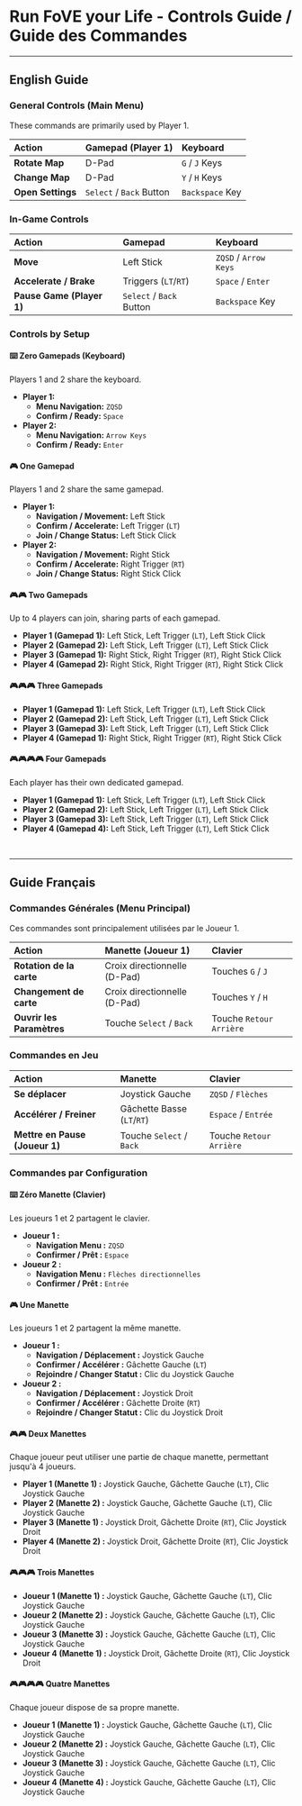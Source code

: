 # Run FoVE your Life - Controls Guide / Guide des Commandes

---

## **English Guide**

### **General Controls (Main Menu)**
These commands are primarily used by Player 1.

| Action | Gamepad (Player 1) | Keyboard |
| :--- | :--- | :--- |
| **Rotate Map** | D-Pad | `G` / `J` Keys |
| **Change Map** | D-Pad | `Y` / `H` Keys |
| **Open Settings** | `Select` / `Back` Button | `Backspace` Key |

### **In-Game Controls**

| Action | Gamepad | Keyboard |
| :--- | :--- | :--- |
| **Move** | Left Stick | `ZQSD` / `Arrow Keys` |
| **Accelerate / Brake** | Triggers (`LT`/`RT`) | `Space` / `Enter` |
| **Pause Game (Player 1)** | `Select` / `Back` Button | `Backspace` Key |

### **Controls by Setup**

#### ⌨️ Zero Gamepads (Keyboard)
Players 1 and 2 share the keyboard.
- **Player 1:**
  - **Menu Navigation:** `ZQSD`
  - **Confirm / Ready:** `Space`
- **Player 2:**
  - **Menu Navigation:** `Arrow Keys`
  - **Confirm / Ready:** `Enter`

#### 🎮 One Gamepad
Players 1 and 2 share the same gamepad.
- **Player 1:**
  - **Navigation / Movement:** Left Stick
  - **Confirm / Accelerate:** Left Trigger (`LT`)
  - **Join / Change Status:** Left Stick Click
- **Player 2:**
  - **Navigation / Movement:** Right Stick
  - **Confirm / Accelerate:** Right Trigger (`RT`)
  - **Join / Change Status:** Right Stick Click

#### 🎮🎮 Two Gamepads
Up to 4 players can join, sharing parts of each gamepad.
- **Player 1 (Gamepad 1):** Left Stick, Left Trigger (`LT`), Left Stick Click
- **Player 2 (Gamepad 2):** Left Stick, Left Trigger (`LT`), Left Stick Click
- **Player 3 (Gamepad 1):** Right Stick, Right Trigger (`RT`), Right Stick Click
- **Player 4 (Gamepad 2):** Right Stick, Right Trigger (`RT`), Right Stick Click

#### 🎮🎮🎮 Three Gamepads
- **Player 1 (Gamepad 1):** Left Stick, Left Trigger (`LT`), Left Stick Click
- **Player 2 (Gamepad 2):** Left Stick, Left Trigger (`LT`), Left Stick Click
- **Player 3 (Gamepad 3):** Left Stick, Left Trigger (`LT`), Left Stick Click
- **Player 4 (Gamepad 1):** Right Stick, Right Trigger (`RT`), Right Stick Click

#### 🎮🎮🎮🎮 Four Gamepads
Each player has their own dedicated gamepad.
- **Player 1 (Gamepad 1):** Left Stick, Left Trigger (`LT`), Left Stick Click
- **Player 2 (Gamepad 2):** Left Stick, Left Trigger (`LT`), Left Stick Click
- **Player 3 (Gamepad 3):** Left Stick, Left Trigger (`LT`), Left Stick Click
- **Player 4 (Gamepad 4):** Left Stick, Left Trigger (`LT`), Left Stick Click

<br>

---

## **Guide Français**

### **Commandes Générales (Menu Principal)**
Ces commandes sont principalement utilisées par le Joueur 1.

| Action | Manette (Joueur 1) | Clavier |
| :--- | :--- | :--- |
| **Rotation de la carte** | Croix directionnelle (D-Pad) | Touches `G` / `J` |
| **Changement de carte** | Croix directionnelle (D-Pad) | Touches `Y` / `H` |
| **Ouvrir les Paramètres** | Touche `Select` / `Back` | Touche `Retour Arrière` |

### **Commandes en Jeu**

| Action | Manette | Clavier |
| :--- | :--- | :--- |
| **Se déplacer** | Joystick Gauche | `ZQSD` / `Flèches` |
| **Accélérer / Freiner** | Gâchette Basse (`LT`/`RT`) | `Espace` / `Entrée` |
| **Mettre en Pause (Joueur 1)** | Touche `Select` / `Back` | Touche `Retour Arrière` |

### **Commandes par Configuration**

#### ⌨️ Zéro Manette (Clavier)
Les joueurs 1 et 2 partagent le clavier.
- **Joueur 1 :**
  - **Navigation Menu :** `ZQSD`
  - **Confirmer / Prêt :** `Espace`
- **Joueur 2 :**
  - **Navigation Menu :** `Flèches directionnelles`
  - **Confirmer / Prêt :** `Entrée`

#### 🎮 Une Manette
Les joueurs 1 et 2 partagent la même manette.
- **Joueur 1 :**
  - **Navigation / Déplacement :** Joystick Gauche
  - **Confirmer / Accélérer :** Gâchette Gauche (`LT`)
  - **Rejoindre / Changer Statut :** Clic du Joystick Gauche
- **Joueur 2 :**
  - **Navigation / Déplacement :** Joystick Droit
  - **Confirmer / Accélérer :** Gâchette Droite (`RT`)
  - **Rejoindre / Changer Statut :** Clic du Joystick Droit

#### 🎮🎮 Deux Manettes
Chaque joueur peut utiliser une partie de chaque manette, permettant jusqu'à 4 joueurs.
- **Player 1 (Manette 1) :** Joystick Gauche, Gâchette Gauche (`LT`), Clic Joystick Gauche
- **Player 2 (Manette 2) :** Joystick Gauche, Gâchette Gauche (`LT`), Clic Joystick Gauche
- **Player 3 (Manette 1) :** Joystick Droit, Gâchette Droite (`RT`), Clic Joystick Droit
- **Player 4 (Manette 2) :** Joystick Droit, Gâchette Droite (`RT`), Clic Joystick Droit

#### 🎮🎮🎮 Trois Manettes
- **Joueur 1 (Manette 1) :** Joystick Gauche, Gâchette Gauche (`LT`), Clic Joystick Gauche
- **Joueur 2 (Manette 2) :** Joystick Gauche, Gâchette Gauche (`LT`), Clic Joystick Gauche
- **Joueur 3 (Manette 3) :** Joystick Gauche, Gâchette Gauche (`LT`), Clic Joystick Gauche
- **Joueur 4 (Manette 1) :** Joystick Droit, Gâchette Droite (`RT`), Clic Joystick Droit

#### 🎮🎮🎮🎮 Quatre Manettes
Chaque joueur dispose de sa propre manette.
- **Joueur 1 (Manette 1) :** Joystick Gauche, Gâchette Gauche (`LT`), Clic Joystick Gauche
- **Joueur 2 (Manette 2) :** Joystick Gauche, Gâchette Gauche (`LT`), Clic Joystick Gauche
- **Joueur 3 (Manette 3) :** Joystick Gauche, Gâchette Gauche (`LT`), Clic Joystick Gauche
- **Joueur 4 (Manette 4) :** Joystick Gauche, Gâchette Gauche (`LT`), Clic Joystick Gauche
